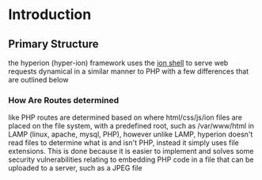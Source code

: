 # Introduction

## Primary Structure
the hyperion (hyper-ion) framework uses the [ion shell](https://doc.redox-os.org/ion-manual/html/) to serve web requests dynamical in a similar manner to PHP with a few differences that are outlined below

### How Are Routes determined
like PHP routes are determined based on where html/css/js/ion files are placed on the file system, with a predefined root, such as /var/www/html in LAMP (linux, apache, mysql, PHP), however unlike LAMP, hyperion doesn't read files to determine what is and isn't PHP, instead it simply uses file extensions. This is done because it is easier to implement and solves some security vulnerabilities relating to embedding PHP code in a file that can be uploaded to a server, such as a JPEG file

